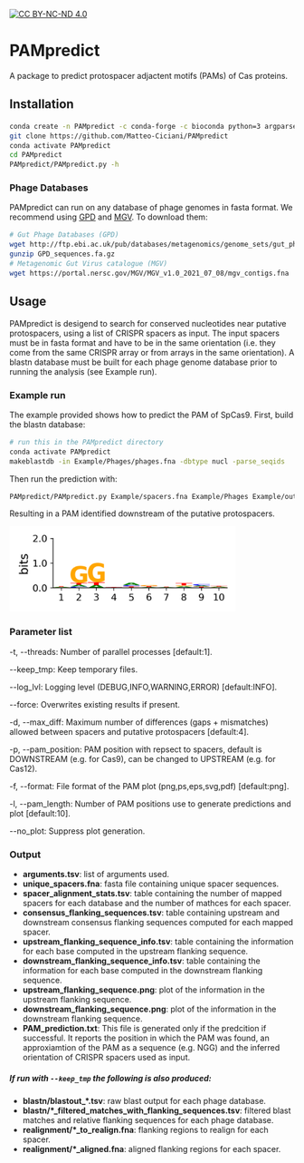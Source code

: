 [![CC BY-NC-ND 4.0][cc-by-nc-nd-shield]][cc-by-nc-nd]

# PAMpredict

A package to predict protospacer adjactent motifs (PAMs) of Cas proteins.

## Installation

```sh
conda create -n PAMpredict -c conda-forge -c bioconda python=3 argparse biopython pandas numpy scipy logomaker blast pysam mafft muscle samtools matplotlib logomaker sed
git clone https://github.com/Matteo-Ciciani/PAMpredict
conda activate PAMpredict
cd PAMpredict
PAMpredict/PAMpredict.py -h
```
### Phage Databases

PAMpredict can run on any database of phage genomes in fasta format. We recommend using [GPD](https://doi.org/10.1016/j.cell.2021.01.029) and [MGV](https://doi.org/10.1038/s41564-021-00928-6). To download them:
```sh
# Gut Phage Databases (GPD)
wget http://ftp.ebi.ac.uk/pub/databases/metagenomics/genome_sets/gut_phage_database/GPD_sequences.fa.gz
gunzip GPD_sequences.fa.gz
# Metagenomic Gut Virus catalogue (MGV)
wget https://portal.nersc.gov/MGV/MGV_v1.0_2021_07_08/mgv_contigs.fna
```
## Usage

PAMpredict is desigend to search for conserved nucleotides near putative protospacers, using a list of CRISPR spacers as input. The input spacers must be in fasta format and have to be in the same orientation (i.e. they come from the same CRISPR array or from arrays in the same orientation). A blastn database must be built for each phage genome database prior to running the analysis (see Example run).

### Example run

The example provided shows how to predict the PAM of SpCas9. First, build the blastn database:
```sh
# run this in the PAMpredict directory
conda activate PAMpredict
makeblastdb -in Example/Phages/phages.fna -dbtype nucl -parse_seqids
```

Then run the prediction with:
```sh
PAMpredict/PAMpredict.py Example/spacers.fna Example/Phages Example/outdir
```

Resulting in a PAM identified downstream of the putative protospacers.

<!---
![SpCas9 PAM prediction](SpCas9_PAM_prediction.png "SpCas9 PAM prediction")
--->

<img src="SpCas9_PAM_prediction.png" alt="SpCas9_PAM_prediction" width="400"/>

### Parameter list

-t, --threads: Number of parallel processes [default:1].

--keep_tmp: Keep temporary files.

--log_lvl: Logging level (DEBUG,INFO,WARNING,ERROR) [default:INFO].

--force: Overwrites existing results if present.

-d, --max_diff: Maximum number of differences (gaps + mismatches) allowed between spacers and putative protospacers [default:4].

-p, --pam_position: PAM position with repsect to spacers, default is DOWNSTREAM (e.g. for Cas9), can be changed to UPSTREAM (e.g. for Cas12).

-f, --format: File format of the PAM plot (png,ps,eps,svg,pdf) [default:png].

-l, --pam_length: Number of PAM positions use to generate predictions and plot [default:10].

--no_plot: Suppress plot generation.

### Output
* **arguments.tsv**: list of arguments used.
* **unique_spacers.fna**: fasta file containing unique spacer sequences.
* **spacer_alignment_stats.tsv**: table containing the number of mapped spacers for each database and the number of mathces for each spacer.
* **consensus_flanking_sequences.tsv**: table containing upstream and downstream consensus flanking sequences computed for each mapped spacer.
* **upstream_flanking_sequence_info.tsv**: table containing the information for each base computed in the upstream flanking sequence.
* **downstream_flanking_sequence_info.tsv**: table containing the information for each base computed in the downstream flanking sequence.
* **upstream_flanking_sequence.png**: plot of the information in the upstream flanking sequence.
* **downstream_flanking_sequence.png**: plot of the information in the downstream flanking sequence.
* **PAM_prediction.txt**: This file is generated only if the predcition if successful. It reports the position in which the PAM was found, an approxiamtion of the PAM as a sequence (e.g. NGG) and the inferred orientation of CRISPR spacers used as input.

##### If run with `--keep_tmp` the following is also produced:

* **blastn/blastout_\*.tsv**: raw blast output for each phage database.
* **blastn/\*_filtered_matches_with_flanking_sequences.tsv**: filtered blast matches and relative flanking sequences for each phage database.
* **realignment/\*_to_realign.fna**: flanking regions to realign for each spacer.
* **realignment/\*_aligned.fna**: aligned flanking regions for each spacer.

[cc-by-nc-nd]: http://creativecommons.org/licenses/by-nc-nd/4.0/
[cc-by-nc-nd-image]: https://licensebuttons.net/l/by-nc-nd/4.0/88x31.png
[cc-by-nc-nd-shield]: https://img.shields.io/badge/License-CC%20BY--NC--ND%204.0-lightgrey.svg
